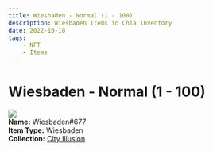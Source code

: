 ```yaml
---
title: Wiesbaden - Normal (1 - 100)
description: Wiesbaden Items in Chia Inventory
date: 2022-10-10
tags:
    - NFT
    - Items
---
```


# Wiesbaden - Normal (1 - 100)
<div class="item_thumbnail">
<img loading="lazy" src="https://3iemenwj2osdb6qtjen57vohhy4okmucgk7aeljrfuef4ptxpe.arweave.net/2gjCNsnTpDD6_E0kb39XHPjjlMoIyvgItMS0IXj53ec"><br/>
<div><strong>Name:</strong> Wiesbaden#677</div>
<div><strong>Item Type:</strong> Wiesbaden</div>
<div><strong>Collection:</strong> <a href="https://www.spacescan.io/xch/nft/collection/col1lend2dcn558km4wcwta4xnkfv3xpcmlp9kyt0m909emvfxechlyqdl5ndg">City Illusion</a></div>
</div>


